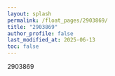 ```yaml
---
layout: splash
permalink: /float_pages/2903869/
title: "2903869"
author_profile: false
last_modified_at: 2025-06-13
toc: false
---
```

 
2903869

